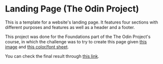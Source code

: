 # Landing Page (The Odin Project)
This is a template for a website's landing page. It features four sections with different purposes and features as well as a header and a footer.

This project was done for the Foundations part of the The Odin Project's course, in which the challenge was to try to create this page given [this image](https://cdn.statically.io/gh/TheOdinProject/curriculum/main/foundations/html_css/project/odin-project.png) and [this color/font sheet](https://cdn.statically.io/gh/TheOdinProject/curriculum/main/foundations/html_css/project/colors_and_stuff.png).

You can check the final result through [this link](https://martimn98.github.io/odin-landing-page/).
